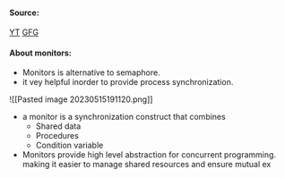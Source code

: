 #### Source:
[YT](https://www.youtube.com/watch?v=YUzuMxy2NQ0&list=PLXj4XH7LcRfDrdQuJTHIPmKMpa7eYVaPm&index=91)
[GFG](https://www.geeksforgeeks.org/monitors-in-process-synchronization/)

#### About monitors:

* Monitors is alternative to semaphore.
* it vey helpful inorder to provide process synchronization.

![[Pasted image 20230515191120.png]]

* a monitor is a synchronization construct that combines 
	* Shared data
	* Procedures
	* Condition variable
* Monitors provide high level abstraction for concurrent programming. making it easier to manage shared resources and ensure mutual ex